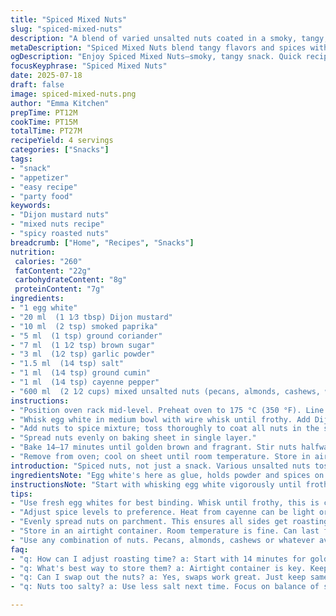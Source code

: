 ```yaml
---
title: "Spiced Mixed Nuts"
slug: "spiced-mixed-nuts"
description: "A blend of varied unsalted nuts coated in a smoky, tangy, and mildly sweet spice mix, oven-roasted until crisp. Uses egg white as binder. Incorporates Dijon mustard, ground coriander, smoked paprika, brown sugar, garlic powder, salt, cayenne pepper, and cumin. Nuts include pecans, almonds, cashews but can be swapped. Roasting releases aromas and deepens flavors; stirring midway ensures even toasting. Serve warm or cooled. Great as snack, appetizer, or cheese board companion."
metaDescription: "Spiced Mixed Nuts blend tangy flavors and spices with a crunchy texture. Perfect as a snack or appetizer, ready in under 30 minutes."
ogDescription: "Enjoy Spiced Mixed Nuts—smoky, tangy snack. Quick recipe perfect for entertaining or just snacking. Under 30 minutes to satisfy cravings."
focusKeyphrase: "Spiced Mixed Nuts"
date: 2025-07-18
draft: false
image: spiced-mixed-nuts.png
author: "Emma Kitchen"
prepTime: PT12M
cookTime: PT15M
totalTime: PT27M
recipeYield: 4 servings
categories: ["Snacks"]
tags:
- "snack"
- "appetizer"
- "easy recipe"
- "party food"
keywords:
- "Dijon mustard nuts"
- "mixed nuts recipe"
- "spicy roasted nuts"
breadcrumb: ["Home", "Recipes", "Snacks"]
nutrition: 
 calories: "260"
 fatContent: "22g"
 carbohydrateContent: "8g"
 proteinContent: "7g"
ingredients:
- "1 egg white"
- "20 ml  (1 1⁄3 tbsp) Dijon mustard"
- "10 ml  (2 tsp) smoked paprika"
- "5 ml  (1 tsp) ground coriander"
- "7 ml  (1 1⁄2 tsp) brown sugar"
- "3 ml  (1⁄2 tsp) garlic powder"
- "1.5 ml  (1⁄4 tsp) salt"
- "1 ml  (1⁄4 tsp) ground cumin"
- "1 ml  (1⁄4 tsp) cayenne pepper"
- "600 ml  (2 1⁄2 cups) mixed unsalted nuts (pecans, almonds, cashews, walnuts)"
instructions:
- "Position oven rack mid-level. Preheat oven to 175 °C (350 °F). Line baking sheet with parchment paper. Set aside."
- "Whisk egg white in medium bowl with wire whisk until frothy. Add Dijon mustard, smoked paprika, coriander, brown sugar, garlic powder, salt, cumin, and cayenne. Mix well to form spice slurry."
- "Add nuts to spice mixture; toss thoroughly to coat all nuts in the spiced egg wash."
- "Spread nuts evenly on baking sheet in single layer."
- "Bake 14–17 minutes until golden brown and fragrant. Stir nuts halfway through baking for even roasting."
- "Remove from oven; cool on sheet until room temperature. Store in airtight container or serve immediately."
introduction: "Spiced nuts, not just a snack. Various unsalted nuts tossed in zesty coating. Egg white foams up, acts sticky binder. Dijon mustard brings tang, not overpowering. Paprika, smoked now, adds depth. Coriander changed in place of dry mustard. Garlic powder swapped for sugar's companion. Cayenne stays, kick lingers. Salt soft for balance. Oven heated, 175 degrees. Nuts arrayed on parchment, waiting. Stir midway. Crisp develops, aroma floats out. Cool down takes patience. Serve with cheeses, or alone. Crunch. Heat. Try swapping nuts for hazelnuts or macadamia. Spice levels adjustable. Mild or fiery. That’s the twist. Nuts are versatile, endless combos. Ready in under 30 minutes. Hands dirty, mouth busy, no fuss."
ingredientsNote: "Egg white's here as glue, holds powder and spices on nuts. Dijon mustard has acidity, keeps mix tangy but smooth. Paprika smoked, not sweet, adds smokiness, swapped from regular for depth. Coriander's warmth replaces the dry mustard, milder and aromatic. Brown sugar balances spice and acid with slight sweetness, instead of plain white. Garlic powder rounds the profile, instead of dry mustard. Salt carefully measured — too much kills nut flavor. Cayenne for gentle heat, adjust to preference. Nuts: pecans, almonds, cashews, walnuts combined for texture and taste. Quantity increased slightly from original to ensure enough for coating. Use unsalted nuts mostly, avoid oversalting."
instructionsNote: "Start with whisking egg white vigorously until frothy—this binds. Then add all dry spices and Dijon mustard, whisk thoroughly for a cohesive mixture. Mixing nuts in coats completely; no bare spots. Arrange on parchment paper single layer for even heat. Bake at moderate 175 °C for a bit longer than original 12 minutes, about 14-17 minutes, stirring once halfway to prevent burning and encourage even roasting. Allow to cool on baking sheet so nuts crisp up as they cool. Store in airtight container. Serve as appetizer or snack, alone or with cheese. Watch roasting time; nuts can go from toasted to burnt fast. Experiment with spice quantities or replace cayenne with chili powder. The twist gives smoky notes and richer aroma compared to the original."
tips:
- "Use fresh egg whites for best binding. Whisk until frothy, this is crucial. The mixture need stickiness to coat well. Don't skimp on whisking. Add spices after, keep it smooth."
- "Adjust spice levels to preference. Heat from cayenne can be light or intense. Garlic powder brings flavor too. Ground coriander has warmth, great balance. Experiment, find what you love."
- "Evenly spread nuts on parchment. This ensures all sides get roasting. Too crowded? Nuts will steam. Stir halfway for even results. Important to watch—burning happens fast."
- "Store in an airtight container. Room temperature is fine. Can last for a week. Consider refrigeration to extend freshness. Just be sure to bring back to room temp before eating."
- "Use any combination of nuts. Pecans, almonds, cashews or whatever available. Each nut has unique texture. This adds crunch factor. Hazelnuts, macadamia work well too."
faq:
- "q: How can I adjust roasting time? a: Start with 14 minutes for golden brown. Watch closely till fragrant. Can shift to more time if needed. Stir midway too. Don’t let them burn."
- "q: What's best way to store them? a: Airtight container is key. Keep in cool, dry place. Lasts a week easily. Fridge helps if longer storage is wanted. Avoid moisture."
- "q: Can I swap out the nuts? a: Yes, swaps work great. Just keep same ratios. Each nut brings different taste. Experiment often. Some combinations stand out."
- "q: Nuts too salty? a: Use less salt next time. Focus on balance of spices. Measure carefully. Salt can overwhelm. Adjust to taste, more sweetness could help too."

---
```

